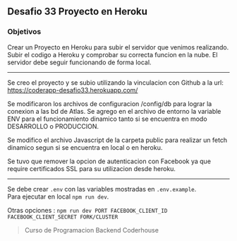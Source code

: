 ## Desafio 33 Proyecto en Heroku

### Objetivos

Crear un Proyecto en Heroku para subir el servidor que venimos realizando.
Subir el codigo a Heroku y comprobar su correcta funcion en la nube.
El servidor debe seguir funcionando de forma local.

---

Se creo el proyecto y se subio utilizando la vinculacion con Github a la url:  
https://coderapp-desafio33.herokuapp.com/

Se modificaron los archivos de configuracion /config/db para lograr la conexion a las bd de Atlas.
Se agrego en el archivo de entorno la variable ENV para el funcionamiento dinamico tanto si se encuentra en modo DESARROLLO o PRODUCCION.

Se modifico el archivo Javascript de la carpeta public para realizar un fetch dinamico segun si se encuentra en local o en heroku.

Se tuvo que remover la opcion de autenticacion con Facebook ya que require certificados SSL para su utilizacion desde heroku.

---

Se debe crear `.env` con las variables mostradas en `.env.example`.  
Para ejecutar en local `npm run dev`.

Otras opciones : `npm run dev PORT FACEBOOK_CLIENT_ID FACEBOOK_CLIENT_SECRET FORK/CLUSTER`

> Curso de Programacion Backend Coderhouse

